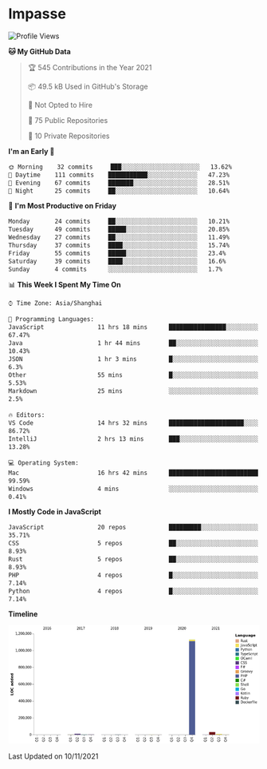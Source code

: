 # Impasse

<!--START_SECTION:waka-->
![Profile Views](http://img.shields.io/badge/Profile%20Views-0-blue)

**🐱 My GitHub Data** 

> 🏆 545 Contributions in the Year 2021
 > 
> 📦 49.5 kB Used in GitHub's Storage 
 > 
> 🚫 Not Opted to Hire
 > 
> 📜 75 Public Repositories 
 > 
> 🔑 10 Private Repositories  
 > 
**I'm an Early 🐤** 

```text
🌞 Morning    32 commits     ███░░░░░░░░░░░░░░░░░░░░░░   13.62% 
🌆 Daytime    111 commits    ███████████░░░░░░░░░░░░░░   47.23% 
🌃 Evening    67 commits     ███████░░░░░░░░░░░░░░░░░░   28.51% 
🌙 Night      25 commits     ██░░░░░░░░░░░░░░░░░░░░░░░   10.64%

```
📅 **I'm Most Productive on Friday** 

```text
Monday       24 commits     ██░░░░░░░░░░░░░░░░░░░░░░░   10.21% 
Tuesday      49 commits     █████░░░░░░░░░░░░░░░░░░░░   20.85% 
Wednesday    27 commits     ██░░░░░░░░░░░░░░░░░░░░░░░   11.49% 
Thursday     37 commits     ████░░░░░░░░░░░░░░░░░░░░░   15.74% 
Friday       55 commits     █████░░░░░░░░░░░░░░░░░░░░   23.4% 
Saturday     39 commits     ████░░░░░░░░░░░░░░░░░░░░░   16.6% 
Sunday       4 commits      ░░░░░░░░░░░░░░░░░░░░░░░░░   1.7%

```


📊 **This Week I Spent My Time On** 

```text
⌚︎ Time Zone: Asia/Shanghai

💬 Programming Languages: 
JavaScript               11 hrs 18 mins      ████████████████░░░░░░░░░   67.47% 
Java                     1 hr 44 mins        ██░░░░░░░░░░░░░░░░░░░░░░░   10.43% 
JSON                     1 hr 3 mins         █░░░░░░░░░░░░░░░░░░░░░░░░   6.3% 
Other                    55 mins             █░░░░░░░░░░░░░░░░░░░░░░░░   5.53% 
Markdown                 25 mins             ░░░░░░░░░░░░░░░░░░░░░░░░░   2.5%

🔥 Editors: 
VS Code                  14 hrs 32 mins      █████████████████████░░░░   86.72% 
IntelliJ                 2 hrs 13 mins       ███░░░░░░░░░░░░░░░░░░░░░░   13.28%

💻 Operating System: 
Mac                      16 hrs 42 mins      █████████████████████████   99.59% 
Windows                  4 mins              ░░░░░░░░░░░░░░░░░░░░░░░░░   0.41%

```

**I Mostly Code in JavaScript** 

```text
JavaScript               20 repos            █████████░░░░░░░░░░░░░░░░   35.71% 
CSS                      5 repos             ██░░░░░░░░░░░░░░░░░░░░░░░   8.93% 
Rust                     5 repos             ██░░░░░░░░░░░░░░░░░░░░░░░   8.93% 
PHP                      4 repos             █░░░░░░░░░░░░░░░░░░░░░░░░   7.14% 
Python                   4 repos             █░░░░░░░░░░░░░░░░░░░░░░░░   7.14%

```


**Timeline**

![Chart not found](https://raw.githubusercontent.com/impasse/impasse/master/charts/bar_graph.png) 


 Last Updated on 10/11/2021
<!--END_SECTION:waka-->
